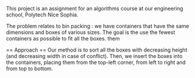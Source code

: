This project is an assignment for an algorithms course at our engineering school, Polytech Nice Sophia.

The problem relates to bin packing : we have containers that have the same dimensions and boxes of various sizes.
The goal is the use the fewest containers as possible to fit all the boxes.
them

== Approach ==
Our method is to sort all the boxes with decreasing height (and decreasing width in case of conflict).
Then, we insert the boxes into the containers, placing them from the top-left corner, from left to right and
from top to bottom.
